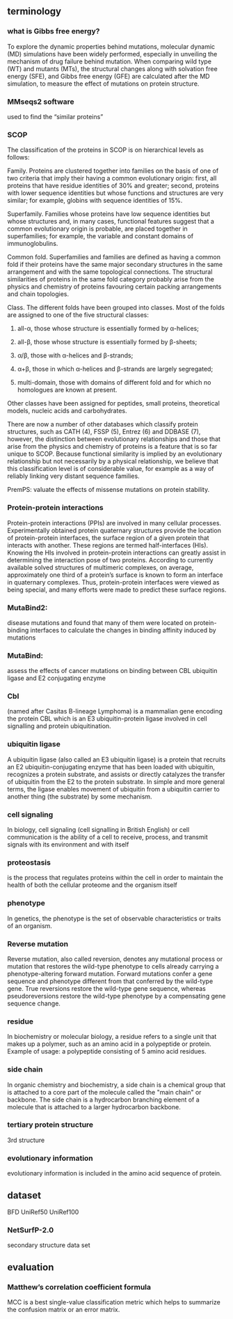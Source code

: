 ## terminology

### what is Gibbs free energy?
To explore the dynamic properties behind mutations, molecular dynamic (MD) simulations have been widely performed, especially in unveiling the mechanism of drug failure behind mutation. When comparing wild type (WT) and mutants (MTs), the structural changes along with solvation free energy (SFE), and Gibbs free energy (GFE) are calculated after the MD simulation, to measure the effect of mutations on protein structure.


### MMseqs2 software
used to find the “similar proteins”

### SCOP
The classification of the proteins in SCOP is on hierarchical levels as follows:

Family. Proteins are clustered together into families on the basis of one of two criteria that imply their having a common evolutionary origin: first, all proteins that have residue identities of 30% and greater; second, proteins with lower sequence identities but whose functions and structures are very similar; for example, globins with sequence identities of 15%.

Superfamily. Families whose proteins have low sequence identities but whose structures and, in many cases, functional features suggest that a common evolutionary origin is probable, are placed together in superfamilies; for example, the variable and constant domains of immunoglobulins.

Common fold. Superfamilies and families are defined as having a common fold if their proteins have the same major secondary structures in the same arrangement and with the same topological connections. The structural similarities of proteins in the same fold category probably arise from the physics and chemistry of proteins favouring certain packing arrangements and chain topologies.

Class. The different folds have been grouped into classes. Most of the folds are assigned to one of the five structural classes:

1. all-α, those whose structure is essentially formed by α-helices;

2. all-β, those whose structure is essentially formed by β-sheets;

3. α/β, those with α-helices and β-strands;

4. α+β, those in which α-helices and β-strands are largely segregated;

5. multi-domain, those with domains of different fold and for which no homologues are known at present.

Other classes have been assigned for peptides, small proteins, theoretical models, nucleic acids and carbohydrates.

There are now a number of other databases which classify protein structures, such as CATH (4), FSSP (5), Entrez (6) and DDBASE (7), however, the distinction between evolutionary relationships and those that arise from the physics and chemistry of proteins is a feature that is so far unique to SCOP. Because functional similarity is implied by an evolutionary relationship but not necessarily by a physical relationship, we believe that this classification level is of considerable value, for example as a way of reliably linking very distant sequence families.


PremPS: valuate the effects of missense mutations on protein stability.

### Protein-protein interactions
Protein-protein interactions (PPIs) are involved in many cellular processes. Experimentally obtained protein quaternary structures provide the location of protein-protein interfaces, the surface region of a given protein that interacts with another. These regions are termed half-interfaces (HIs).
Knowing the HIs involved in protein-protein interactions can greatly assist in determining the interaction pose of two proteins. According to currently available solved structures of multimeric complexes, on average, approximately one third of a protein’s surface is known to form an interface in quaternary complexes. Thus, protein-protein interfaces were viewed as being special, and many efforts were made to predict these surface regions.

### MutaBind2: 
disease mutations and found that many of them were located on protein-binding interfaces
to calculate the changes in binding affinity induced by mutations
### MutaBind:
assess the effects of cancer mutations on binding between CBL ubiquitin ligase and E2 conjugating enzyme

### Cbl
(named after Casitas B-lineage Lymphoma) is a mammalian gene encoding the protein CBL which is an E3 ubiquitin-protein ligase involved in cell signalling and protein ubiquitination. 
### ubiquitin ligase 
A ubiquitin ligase (also called an E3 ubiquitin ligase) is a protein that recruits an E2 ubiquitin-conjugating enzyme that has been loaded with ubiquitin, recognizes a protein substrate, and assists or directly catalyzes the transfer of ubiquitin from the E2 to the protein substrate. In simple and more general terms, the ligase enables movement of ubiquitin from a ubiquitin carrier to another thing (the substrate) by some mechanism. 
### cell signaling
In biology, cell signaling (cell signalling in British English) or cell communication is the ability of a cell to receive, process, and transmit signals with its environment and with itself

### proteostasis
is the process that regulates proteins within the cell in order to maintain the health of both the cellular proteome and the organism itself

### phenotype
In genetics, the phenotype is the set of observable characteristics or traits of an organism.

### Reverse mutation
Reverse mutation, also called reversion, denotes any mutational process or mutation that restores the wild-type phenotype to cells already carrying a phenotype-altering forward mutation. Forward mutations confer a gene sequence and phenotype different from that conferred by the wild-type gene. True reversions restore the wild-type gene sequence, whereas pseudoreversions restore the wild-type phenotype by a compensating gene sequence change.

### residue
In biochemistry or molecular biology, a residue refers to a single unit that makes up a polymer, such as an amino acid in a polypeptide or protein. Example of usage: a polypeptide consisting of 5 amino acid residues.

### side chain
In organic chemistry and biochemistry, a side chain is a chemical group that is attached to a core part of the molecule called the "main chain" or backbone. The side chain is a hydrocarbon branching element of a molecule that is attached to a larger hydrocarbon backbone.

### tertiary protein structure
3rd structure

### evolutionary information
evolutionary information is included in the amino acid sequence of protein.

## dataset

BFD 
UniRef50 
UniRef100

### NetSurfP-2.0
secondary structure data set

## evaluation

### Matthew’s correlation coefficient formula
MCC is a best single-value classification metric which helps to summarize the confusion matrix or an error matrix. 









